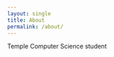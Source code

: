 ```yaml
---
layout: single
title: About
permalink: /about/
---
```


Temple Computer Science student

[jekyll-organization]: https://github.com/jekyll
